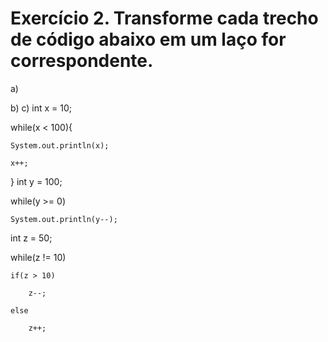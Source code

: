 # Exercício 2. Transforme cada trecho de código abaixo em um laço for correspondente.

a)






b)	c)
int x = 10;

while(x < 100){

    System.out.println(x);

    x++;

}
int y = 100;

while(y >= 0)

    System.out.println(y--);
int z = 50;

while(z != 10)

    if(z > 10)

        z--;

    else

        z++;

